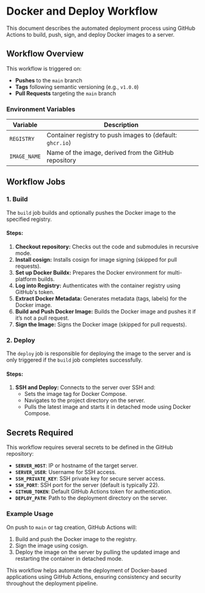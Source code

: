 # Docker and Deploy Workflow

This document describes the automated deployment process using GitHub Actions to build, push, sign, and deploy Docker images to a server.

## Workflow Overview

This workflow is triggered on:
- **Pushes** to the `main` branch
- **Tags** following semantic versioning (e.g., `v1.0.0`)
- **Pull Requests** targeting the `main` branch

### Environment Variables

| Variable        | Description                                             |
|-----------------|---------------------------------------------------------|
| `REGISTRY`      | Container registry to push images to (default: `ghcr.io`) |
| `IMAGE_NAME`    | Name of the image, derived from the GitHub repository    |

## Workflow Jobs

### 1. Build

The `build` job builds and optionally pushes the Docker image to the specified registry.

#### Steps:
1. **Checkout repository:** Checks out the code and submodules in recursive mode.
2. **Install cosign:** Installs cosign for image signing (skipped for pull requests).
3. **Set up Docker Buildx:** Prepares the Docker environment for multi-platform builds.
4. **Log into Registry:** Authenticates with the container registry using GitHub's token.
5. **Extract Docker Metadata:** Generates metadata (tags, labels) for the Docker image.
6. **Build and Push Docker Image:** Builds the Docker image and pushes it if it’s not a pull request.
7. **Sign the Image:** Signs the Docker image (skipped for pull requests).

### 2. Deploy

The `deploy` job is responsible for deploying the image to the server and is only triggered if the `build` job completes successfully.

#### Steps:
1. **SSH and Deploy:** Connects to the server over SSH and:
   - Sets the image tag for Docker Compose.
   - Navigates to the project directory on the server.
   - Pulls the latest image and starts it in detached mode using Docker Compose.

## Secrets Required

This workflow requires several secrets to be defined in the GitHub repository:
- **`SERVER_HOST`**: IP or hostname of the target server.
- **`SERVER_USER`**: Username for SSH access.
- **`SSH_PRIVATE_KEY`**: SSH private key for secure server access.
- **`SSH_PORT`**: SSH port for the server (default is typically 22).
- **`GITHUB_TOKEN`**: Default GitHub Actions token for authentication.
- **`DEPLOY_PATH`**: Path to the deployment directory on the server.

### Example Usage

On push to `main` or tag creation, GitHub Actions will:
1. Build and push the Docker image to the registry.
2. Sign the image using cosign.
3. Deploy the image on the server by pulling the updated image and restarting the container in detached mode.

This workflow helps automate the deployment of Docker-based applications using GitHub Actions, ensuring consistency and security throughout the deployment pipeline.